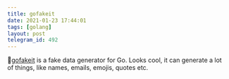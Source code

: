 ```yaml
---
title: gofakeit
date: 2021-01-23 17:44:01
tags: [golang]
layout: post
telegram_id: 492
---
```


🏃[gofakeit](https://github.com/brianvoe/gofakeit) is a fake data generator for Go. Looks cool, it can generate a lot of things, like names, emails, emojis, quotes etc.
